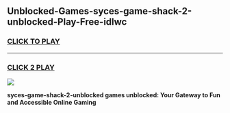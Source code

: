 
## Unblocked-Games-syces-game-shack-2-unblocked-Play-Free-idlwc
<h3>
<a href="https://premium76.site?title=syces-game-shack-2-unblocked&ref=18A">CLICK TO PLAY</a></h3>
<hr>

<h3>
<a href="https://premium76.site?title=syces-game-shack-2-unblocked&ref=18A">CLICK 2 PLAY</a>
  
</h3>

<a href="https://premium76.site?title=syces-game-shack-2-unblocked&ref=18A"><img src="https://clearcache.store/games.png"></a>


**syces-game-shack-2-unblocked games unblocked: Your Gateway to Fun and Accessible Online Gaming**
